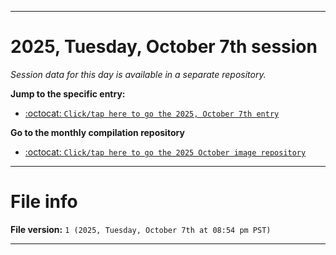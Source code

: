 
***

# 2025, Tuesday, October 7th session

_Session data for this day is available in a separate repository._

**Jump to the specific entry:**

- [:octocat: `Click/tap here to go the 2025, October 7th entry`](https://github.com/seanpm2001/SeansLifeArchive_Images_ModernSmurfsVillage_Y2025_V10/tree/SeansLifeArchive_ModernSmurfsVillage_Y2025_V10_Main-dev/2025/10_October/07/)

**Go to the monthly compilation repository**

- [:octocat: `Click/tap here to go the 2025 October image repository`](https://github.com/seanpm2001/SeansLifeArchive_Images_ModernSmurfsVillage_Y2025_V10/)

***

# File info

**File version:** `1 (2025, Tuesday, October 7th at 08:54 pm PST)`

***
